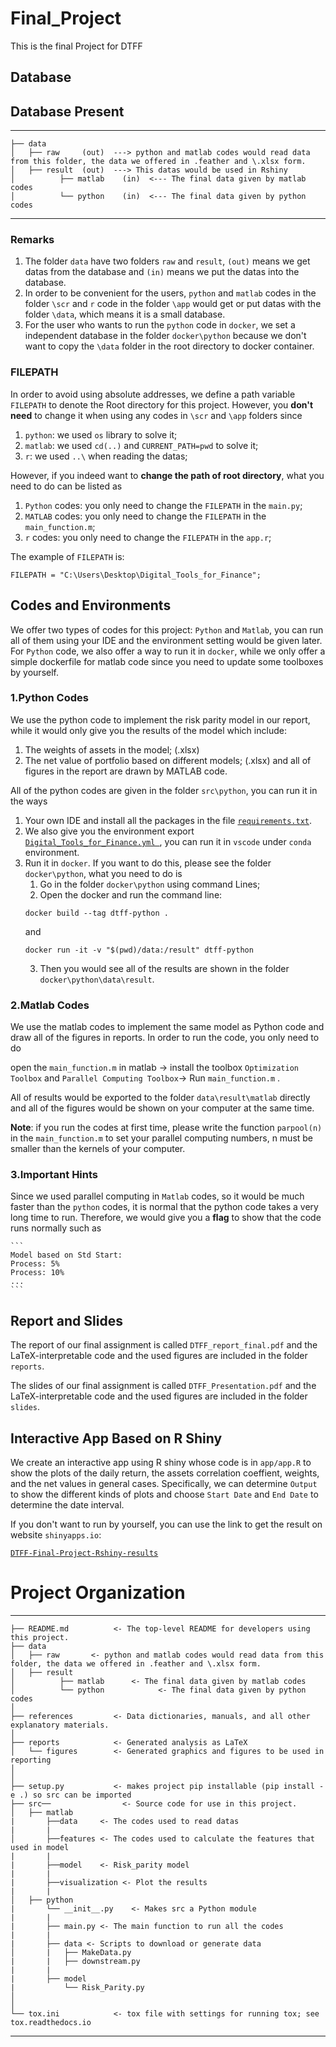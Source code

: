 Final_Project
==============================

This is the final Project for DTFF

## 

## Database 
Database Present
---------------
---------------
    ├── data
    │   ├── raw     (out)  ---> python and matlab codes would read data from this folder, the data we offered in .feather and \.xlsx form.
    │   ├── result  (out)  ---> This datas would be used in Rshiny
    │          ├── matlab    (in)  <--- The final data given by matlab codes  
    │          └── python    (in)  <--- The final data given by python codes
---------------

### Remarks
1. The folder `data` have two folders `raw` and `result`, `(out)` means we get datas from the database and `(in)` means we put the datas into the database.
2. In order to be convenient for the users, `python` and `matlab` codes in the folder `\scr` and `r` code in the folder `\app` would get or put datas with the folder `\data`, which means it is a small database.
3. For the user who wants to run the `python` code in `docker`, we set a independent database in the folder `docker\python` because we don't want to copy the `\data` folder in the root directory to docker container.

### FILEPATH
In order to avoid using absolute addresses, we define a path variable `FILEPATH` to denote the Root directory for this project. However, you **don't need** to change it when using any codes in `\scr` and `\app` folders since 
1. `python`: we used `os` library to solve it;
2. `matlab`: we used `cd(..)` and `CURRENT_PATH=pwd` to solve it;
3. `r`: we used `..\` when reading the datas;

However, if you indeed want to **change the path of root directory**, what you need to do can be listed as
1. `Python` codes: you only need to change the `FILEPATH` in the `main.py`;
2. `MATLAB` codes: you only need to change the `FILEPATH` in the `main_function.m`;
3. `r` codes: you only need to change the `FILEPATH` in the `app.r`;

The example of  `FILEPATH` is:
```
FILEPATH = "C:\Users\Desktop\Digital_Tools_for_Finance";
```

## Codes and Environments
We offer two types of codes for this project: `Python` and `Matlab`, you can run all of them using your IDE and the environment setting would be given later. For `Python` code, we also offer a way to run it in `docker`, while we only offer a simple dockerfile for matlab code since you need to update some toolboxes by yourself.
### 1.Python Codes
We use the python code to implement the risk parity model in our report, while it would only give you the results of the model which include:
1. The weights of assets in the model; (.xlsx)
2. The net value of portfolio based on different models; (.xlsx)
and all of figures in the report are drawn by MATLAB code.

All of the python codes are given in the folder `src\python`, you can run it in the ways
1. Your own IDE and install all the packages in the file [`requirements.txt`](./src/python/requirements.txt).
2. We also give you the environment export [`Digital_Tools_for_Finance.yml `](./Digital_Tools_for_Finance.yml), you can run it in `vscode` under `conda` environment.
3. Run it in `docker`. If you want to do this, please see the folder `docker\python`, what you need to do is
   1) Go in the folder `docker\python` using command Lines;
   2) Open the docker and run the command line:
   ```
   docker build --tag dtff-python .
   ```
   and 
   ```
   docker run -it -v "$(pwd)/data:/result" dtff-python
   ```
   3) Then you would see all of the results are shown in the folder `docker\python\data\result`.
   

### 2.Matlab Codes     
   We use the matlab codes to implement the same model as Python code and draw all of the figures in reports. In order to run the code, you only need to do
   
   open the `main_function.m` in matlab -> install the toolbox `Optimization Toolbox` and `Parallel Computing Toolbox`-> Run `main_function.m` .
   
   All of results would be exported to the folder `data\result\matlab` directly and all of the figures would be shown on your computer at the same time.
 
   **Note**: if you run the codes at first time, please write the function `parpool(n)` in the `main_function.m` to set your parallel computing numbers, n must be smaller than the kernels of your computer. 
   
### 3.Important Hints
Since we used parallel computing in `Matlab` codes, so it would be much faster than the `python` codes, it is normal that the python code takes a very long time to run. Therefore, we would give you a **flag** to show that the code runs normally such as
    
    ```
    Model based on Std Start:
    Process: 5%
    Process: 10%
    ...
    ```
    
## Report and Slides
The report of our final assignment is called `DTFF_report_final.pdf` and the LaTeX-interpretable code and the used figures are included in the folder `reports`. 

The slides of our final assignment is called `DTFF_Presentation.pdf` and the LaTeX-interpretable code and the used figures are included in the folder `slides`. 

## Interactive App Based on R Shiny
We create an interactive app using R shiny whose code is in `app/app.R` to show the plots of the daily return, the assets correlation coeffient, weights, and the net values in general cases. Specifically, we can determine `Output` to show the different kinds of plots and choose `Start Date` and `End Date` to determine the date interval.

If you don't want to run by yourself, you can use the link to get the result on website `shinyapps.io`:

[`DTFF-Final-Project-Rshiny-results`](https://sticker98.shinyapps.io/shiny/?_ga=2.200801197.263085363.1671393522-251602509.1671393522)


# Project Organization
------------

    ├── README.md          <- The top-level README for developers using this project.
    ├── data
    │   ├── raw       <- python and matlab codes would read data from this folder, the data we offered in .feather and \.xlsx form.
    │   ├── result      
    │          ├── matlab      <- The final data given by matlab codes
    │          └── python            <- The final data given by python codes
    │
    ├── references         <- Data dictionaries, manuals, and all other explanatory materials.
    │
    ├── reports            <- Generated analysis as LaTeX
    │   └── figures        <- Generated graphics and figures to be used in reporting
    │
    │
    ├── setup.py           <- makes project pip installable (pip install -e .) so src can be imported
    ├── src──                <- Source code for use in this project.
    │   ├── matlab 
    |       ├──data     <- The codes used to read datas
    |       |  
    │       ├──features <- The codes used to calculate the features that used in model
    |       |
    |       ├──model    <- Risk_parity model
    |       |
    |       ├──visualization <- Plot the results
    |       |
    │   ├── python
    |       └── __init__.py    <- Makes src a Python module
    |       |  
    |       ├── main.py <- The main function to run all the codes
    |       |
    |       ├── data <- Scripts to download or generate data
    │       |   ├── MakeData.py
    |       |   ├── downstream.py
    |       |
    |       ├── model
    |           └── Risk_Parity.py
    │ 
    │
    └── tox.ini            <- tox file with settings for running tox; see tox.readthedocs.io


--------

